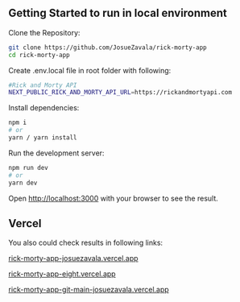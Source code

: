 ## Getting Started to run in local environment

Clone the Repository:

```bash
git clone https://github.com/JosueZavala/rick-morty-app
cd rick-morty-app
```

Create .env.local file in root folder with following:

```bash
#Rick and Morty API
NEXT_PUBLIC_RICK_AND_MORTY_API_URL=https://rickandmortyapi.com
```

Install dependencies:

```bash
npm i
# or
yarn / yarn install
```

Run the development server:

```bash
npm run dev
# or
yarn dev
```

Open [http://localhost:3000](http://localhost:3000) with your browser to see the result.

## Vercel

You also could check results in following links:

[rick-morty-app-josuezavala.vercel.app](rick-morty-app-josuezavala.vercel.app)

[rick-morty-app-eight.vercel.app](rick-morty-app-eight.vercel.app)

[rick-morty-app-git-main-josuezavala.vercel.app](rick-morty-app-git-main-josuezavala.vercel.app)
